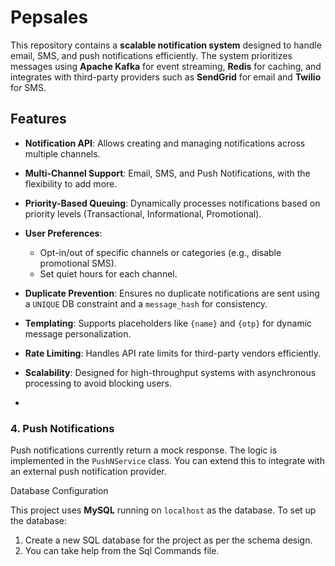 # Pepsales


This repository contains a **scalable notification system** designed to handle email, SMS, and push notifications efficiently. The system prioritizes messages using **Apache Kafka** for event streaming, **Redis** for caching, and integrates with third-party providers such as **SendGrid** for email and **Twilio** for SMS.

## Features

- **Notification API**: Allows creating and managing notifications across multiple channels.
- **Multi-Channel Support**: Email, SMS, and Push Notifications, with the flexibility to add more.
- **Priority-Based Queuing**: Dynamically processes notifications based on priority levels (Transactional, Informational, Promotional).
- **User Preferences**: 
  - Opt-in/out of specific channels or categories (e.g., disable promotional SMS).
  - Set quiet hours for each channel.
- **Duplicate Prevention**: Ensures no duplicate notifications are sent using a `UNIQUE` DB constraint and a `message_hash` for consistency.
- **Templating**: Supports placeholders like `{name}` and `{otp}` for dynamic message personalization.
- **Rate Limiting**: Handles API rate limits for third-party vendors efficiently.
- **Scalability**: Designed for high-throughput systems with asynchronous processing to avoid blocking users.

- 
### 4. Push Notifications

Push notifications currently return a mock response. The logic is implemented in the `PushNService` class. You can extend this to integrate with an external push notification provider.

 Database Configuration

This project uses **MySQL** running on `localhost` as the database. To set up the database:

1. Create a new SQL database for the project as per the schema design.
2. You can take help from the Sql Commands file.
